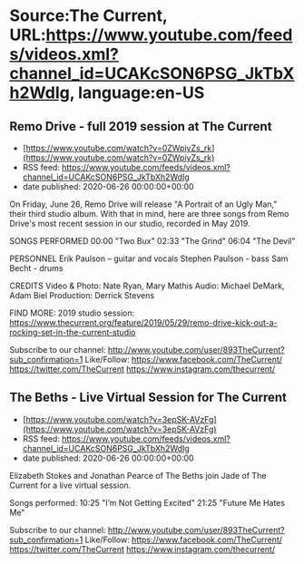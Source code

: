 # Source:The Current, URL:https://www.youtube.com/feeds/videos.xml?channel_id=UCAKcSON6PSG_JkTbXh2WdIg, language:en-US

## Remo Drive - full 2019 session at The Current
 - [https://www.youtube.com/watch?v=0ZWpiyZs_rk](https://www.youtube.com/watch?v=0ZWpiyZs_rk)
 - RSS feed: https://www.youtube.com/feeds/videos.xml?channel_id=UCAKcSON6PSG_JkTbXh2WdIg
 - date published: 2020-06-26 00:00:00+00:00

On Friday, June 26, Remo Drive will release "A Portrait of an Ugly Man," their third studio album. With that in mind, here are three songs from Remo Drive's most recent session in our studio, recorded in May 2019.

SONGS PERFORMED
00:00 "Two Bux"
02:33 "The Grind"
06:04 "The Devil"

PERSONNEL
Erik Paulson – guitar and vocals
Stephen Paulson - bass
Sam Becht - drums

CREDITS
Video & Photo: Nate Ryan, Mary Mathis
Audio: Michael DeMark, Adam Biel
Production: Derrick Stevens

FIND MORE:
2019 studio session: https://www.thecurrent.org/feature/2019/05/29/remo-drive-kick-out-a-rocking-set-in-the-current-studio

Subscribe to our channel:
http://www.youtube.com/user/893TheCurrent?sub_confirmation=1
Like/Follow:
https://www.facebook.com/TheCurrent/
https://twitter.com/TheCurrent
https://www.instagram.com/thecurrent/

## The Beths - Live Virtual Session for The Current
 - [https://www.youtube.com/watch?v=3epSK-AVzFg](https://www.youtube.com/watch?v=3epSK-AVzFg)
 - RSS feed: https://www.youtube.com/feeds/videos.xml?channel_id=UCAKcSON6PSG_JkTbXh2WdIg
 - date published: 2020-06-26 00:00:00+00:00

Elizabeth Stokes and Jonathan Pearce of The Beths join Jade of The Current for a live virtual session.

Songs performed:
10:25 "I’m Not Getting Excited"
21:25 "Future Me Hates Me"

Subscribe to our channel:
http://www.youtube.com/user/893TheCurrent?sub_confirmation=1
Like/Follow:
https://www.facebook.com/TheCurrent/
https://twitter.com/TheCurrent
https://www.instagram.com/thecurrent/

